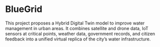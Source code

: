 # BlueGrid
This project proposes a Hybrid Digital Twin model to improve water management in urban areas. It combines satellite and drone data, IoT sensors at critical points, weather data, government records, and citizen feedback into a unified virtual replica of the city’s water infrastructure.
